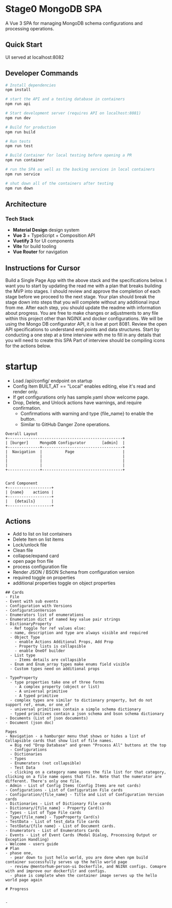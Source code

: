 # Stage0 MongoDB SPA

A Vue 3 SPA for managing MongoDB schema configurations and processing operations.

## Quick Start
UI served at localhost:8082

## Developer Commands

```bash
# Install dependencies
npm install

# start the API and a testing database in containers
npm run api

# Start development server (requires API on localhost:8081)
npm run dev

# Build for production
npm run build

# Run tests
npm run test

# Build Container for local testing before opening a PR
npm run container

# run the SPA as well as the backing services in local containers
npm run service

# shut down all of the containers after testing 
npm run down

```

## Architecture

### Tech Stack
- **Material Design** design system
- **Vue 3** + TypeScript + Composition API
- **Vuetify 3** for UI components
- **Vite** for build tooling
- **Vue Router** for navigation

## Instructions for Cursor
Build a Single Page App with the above stack and the specifications below. 
I want you to start by updating the read me with a plan that breaks building the MVP into stages. 
I should review and approve the completion of each stage before we proceed to the next stage. 
Your plan should break the stage down into steps that you will complete without any additional input from me.
After each step, you should update the readme with information about progress.
You are free to make changes or adjustments to any file within this project other than NGINX and docker configurations.
We will be using the Mongo DB configurator API, it is live at port 8081.
Review the open API specifications to understand end points and data structures.
Start by conducting a one step at a time interview with me to fill in any details that you will need to create this SPA
Part of interview should be compiling icons for the actions below.

# startup
- Load /api/config/ endpoint on startup
- Config Item BUILT_AT == "Local" enables editing, else it's read and render only.
- If get configurations only has sample.yaml show welcome page. 
- Drop, Delete, and Unlock actions have warnings, and require confirmation. 
  - Confirmations with warning and type {file_name} to enable the button. 
  - Similar to GitHub Danger Zone operations. 


```
Overall Layout
+--------------------------------------------------+ 
| [burger]     MongoDB Configurator       [admin]  |
+--------------+-----------------------------------+
|  Navigation  |          Page                     |
|              |                                   |
|              |                                   |
|              |                                   |
+--------------+-----------------------------------+


Card Component
+-------------------+
| {name}    actions |
+-------------------+
|   {details}       |
+-------------------+
```

## Actions
 - Add to list on list containers 
 - Delete Item on list items 
 - Lock/unlock file
 - Clean file
 - collapse/expand card
 - open page fron file
 - process configuration file
 - Render JSON / BSON Schema from configuration version
 - required toggle on properties
 - additional properties toggle on object properties

```
## Cards
- File 
- Event with sub events
- Configuration with Versions 
- ConfigurationVersion
- Enumerators list of enumerations
- Enumeration dict of named key value pair strings
- DictionaryProperty 
  - Ref toggle for ref values else:
  - name, description and type are always visible and required
  - Object Type 
    - enable Actions Additional Props, Add Prop
    - Property lists is collapsible
    - enable OneOf builder
  - List type 
    - Items details are collapsible
  - Enum and Enum_array types make enums field visible
  - Custom types need on additional props

- TypeProperty 
  - type properties take one of three forms
    - A complex property (object or list)
    - A universal primitive
    - A typed primitive
  - complex types are similar to dictionary property, but do not support ref, enum, or one_of
  - universal primitives contain a simple schema dictionary
  - typed primitives contain a json schema and bson schema dictionary
- Documents (List of json documents)
- Document (json doc)

Pages
- Navigation - a hamburger menu that shows or hides a list of Collapsible cards that show list of file names.
  = Big red "Drop Database" and green "Process All" buttons at the top 
  - Configurations
  - Dictionaries
  - Types
  - Enumerators (not collapsible)
  - Test Data
  - clicking on a category name opens the file list for that category, clicking on a file name opens that file. Note that the numerator are different. There's only one file.
- Admin - List of Config Items (Config Items are not cards)
- Configurations - List of Configuration File cards
- Configuration/{file_name} - Title and List of Configuration Version cards
- Dictionaries - List of Dictionary File cards
- Dictionary/{file_name} - Property Card(s)
- Types - List of Type File cards
- Type/{file_name} - TypeProperty Card(s)
- TestData - List of test_data file cards
- TestData/{file name} - List of Document cards.
- Enumerators - List of Enumerators Cards
- Events - List of Event Cards (Modal Dialog, Processing Output or Exception Handling)
- Welcome - users guide
# Plan
- phase one, 
  - pear down to just hello world, you are done when npm build container successfully serves up the hello world page
  - review @mentorhum-person-ui Dockerfile, and NGINX configs. Comapre with and improve our dockerfilr and configs.  
  - phase is complete when the container image serves up the hello world page again

# Progress


- 
```

